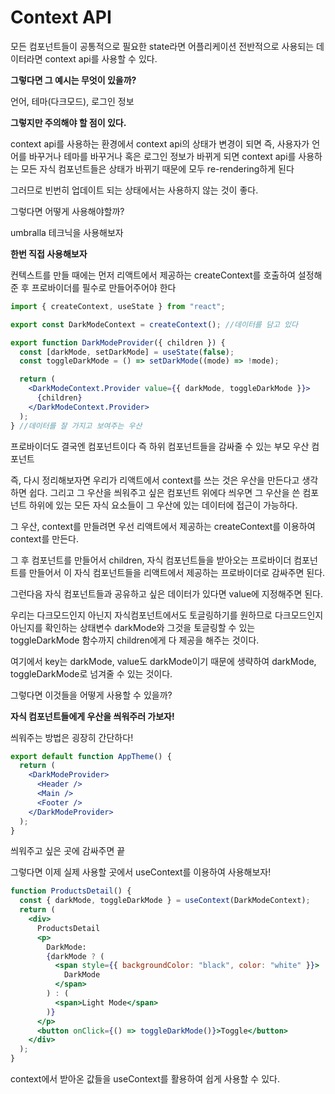 # Context API

모든 컴포넌트들이 공통적으로 필요한 state라면 어플리케이션 전반적으로 사용되는 데이터라면 context api를 사용할 수 있다.

**그렇다면 그 예시는 무엇이 있을까?**

언어, 테마(다크모드), 로그인 정보

**그렇지만 주의해야 할 점이 있다.**

context api를 사용하는 환경에서 context api의 상태가 변경이 되면 즉, 사용자가 언어를 바꾸거나 테마를 바꾸거나 혹은 로그인 정보가 바뀌게 되면 context api를 사용하는 모든 자식 컴포넌트들은 상태가 바뀌기 때문에 모두 re-rendering하게 된다

그러므로 빈번히 업데이트 되는 상태에서는 사용하지 않는 것이 좋다.

그렇다면 어떻게 사용해야할까?

umbralla 테크닉을 사용해보자

**한번 직접 사용해보자**

컨텍스트를 만들 때에는 먼저 리액트에서 제공하는 createContext를 호출하여 설정해준 후 프로바이더를 필수로 만들어주어야 한다

```jsx
import { createContext, useState } from "react";

export const DarkModeContext = createContext(); //데이터를 담고 있다

export function DarkModeProvider({ children }) {
  const [darkMode, setDarkMode] = useState(false);
  const toggleDarkMode = () => setDarkMode((mode) => !mode);

  return (
    <DarkModeContext.Provider value={{ darkMode, toggleDarkMode }}>
      {children}
    </DarkModeContext.Provider>
  );
} //데이터를 잘 가지고 보여주는 우산
```

프로바이더도 결국엔 컴포넌트이다 즉 하위 컴포넌트들을 감싸줄 수 있는 부모 우산 컴포넌트

즉, 다시 정리해보자면 우리가 리액트에서 context를 쓰는 것은 우산을 만든다고 생각하면 쉽다. 그리고 그 우산을 씌워주고 싶은 컴포넌트 위에다 씌우면 그 우산을 쓴 컴포넌트 하위에 있는 모든 자식 요소들이 그 우산에 있는 데이터에 접근이 가능하다.

그 우산, context를 만들려면 우선 리액트에서 제공하는 createContext를 이용하여 context를 만든다.

그 후 컴포넌트를 만들어서 children, 자식 컴포넌트들을 받아오는 프로바이더 컴포넌트를 만들어서 이 자식 컴포넌트들을 리액트에서 제공하는 프로바이더로 감싸주면 된다.

그런다음 자식 컴포넌트들과 공유하고 싶은 데이터가 있다면 value에 지정해주면 된다.

우리는 다크모드인지 아닌지 자식컴포넌트에서도 토글링하기를 원하므로 다크모드인지 아닌지를 확인하는 상태변수 darkMode와 그것을 토글링할 수 있는 toggleDarkMode 함수까지 children에게 다 제공을 해주는 것이다.

여기에서 key는 darkMode, value도 darkMode이기 때문에 생략하여 darkMode, toggleDarkMode로 넘겨줄 수 있는 것이다.

그렇다면 이것들을 어떻게 사용할 수 있을까?

**자식 컴포넌트들에게 우산을 씌워주러 가보자!**

씌워주는 방법은 굉장히 간단하다!

```jsx
export default function AppTheme() {
  return (
    <DarkModeProvider>
      <Header />
      <Main />
      <Footer />
    </DarkModeProvider>
  );
}
```

씌워주고 싶은 곳에 감싸주면 끝

그렇다면 이제 실제 사용할 곳에서 useContext를 이용하여 사용해보자!

```jsx
function ProductsDetail() {
  const { darkMode, toggleDarkMode } = useContext(DarkModeContext);
  return (
    <div>
      ProductsDetail
      <p>
        DarkMode:
        {darkMode ? (
          <span style={{ backgroundColor: "black", color: "white" }}>
            DarkMode
          </span>
        ) : (
          <span>Light Mode</span>
        )}
      </p>
      <button onClick={() => toggleDarkMode()}>Toggle</button>
    </div>
  );
}
```

context에서 받아온 값들을 useContext를 활용하여 쉽게 사용할 수 있다.
